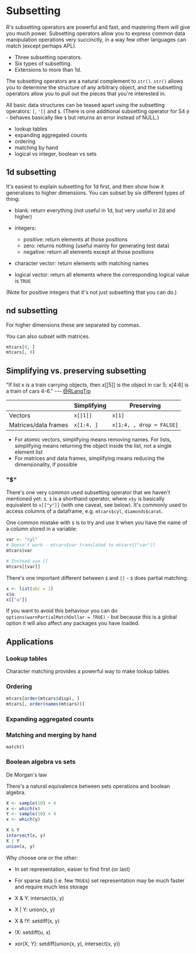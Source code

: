 # Subsetting

R's subsetting operators are powerful and fast, and mastering them will give you much power. Subsetting operators allow you to express common data manipulation operations very succinctly, in a way few other languages can match (except perhaps APL). 

* Three subsetting operators.
* Six types of subsetting.
* Extensions to more than 1d.

The subsetting operators are a natural complement to `str()`. `str()` allows you to determine the structure of any arbitrary object, and the subsetting operators allow you to pull out the pieces that you're interested in.

All basic data structures can be teased apart using the subsetting operators: `[`, `'[[` and `$`.  (There is one additional subsetting operator for S4 `@` - behaves basically like `$` but returns an error instead of NULL.)

* lookup tables
* expanding aggregated counts
* ordering
* matching by hand
* logical vs integer, boolean vs sets


## 1d subsetting

It's easiest to explain subsetting for 1d first, and then show how it generalises to higher dimensions. You can subset by six different types of thing:

* blank: return everything (not useful in 1d, but very useful in 2d and higher)

* integers:
  * positive: return elements at those positions
  * zero: returns nothing (useful mainly for generating test data)
  * negative: return all elements except at those positions

* character vector: return elements with matching names

* logical vector: return all elements where the corresponding logical value is `TRUE`

(Note for positive integers that it's not just subsetting that you can do.)

## nd subsetting

For higher dimensions these are separated by commas.

You can also subset with matrices.

```R
mtcars[0, ]
mtcars[, 0]
```

## Simplifying vs. preserving subsetting

"If list x is a train carrying objects, then x[[5]] is the object in car 5; x[4:6] is a train of cars 4-6." --- [@RLangTip](http://twitter.com/#!/RLangTip/status/118339256388304896)


|                      | Simplifying | Preserving               |
|----------------------|-------------|--------------------------|
| Vectors              | `x[[1]]`    | `x[1]`                   |
| Matrices/data frames | `x[1:4, ]`  | `x[1:4, , drop = FALSE]` |

* For atomic vectors, simplifying means removing names. For lists, simplifying means returning the object inside the list, not a single element list
* For matrices and data frames, simplifying means reducing the dimensionality, if possible

### "$"

There's one very common used subsetting operator that we haven't mentioned yet: `$`. `$` is a shorthand operator, where `x$y` is basically equivalent to `x[["y"]]` (with one caveat, see below).  It's commonly used to access columns of a dataframe, e.g. `mtcars$cyl`, `diamonds$carat`. 

One common mistake with `$` is to try and use it when you have the name of a column stored in a variable:

```R
var <- "cyl"
# Doesn't work - mtcars$var translated to mtcars[["var"]]
mtcars$var

# Instead use [[
mtcars[[var]]
```

There's one important different between `$` and `[[` - `$` does partial matching:

```R
x <- list(abc = 1)
x$a
x[["a"]]
```

If you want to avoid this behaviour you can do `options(warnPartialMatchDollar = TRUE)` - but because this is a global option it will also affect any packages you have loaded.

## Applications

### Lookup tables

Character matching provides a powerful way to make lookup tables

### Ordering

```R
mtcars[order(mtcars$disp), ]
mtcars[, order(names(mtcars))]
```

### Expanding aggregated counts


### Matching and merging by hand

`match()`

### Boolean algebra vs sets

De Morgan's law

There's a natural equivalence between sets operations and boolean algebra.

```R
X <- sample(10) < 4
x <- which(x)
Y <- sample(10) < 4
x <- which(y)

X & Y
intersect(x, y)
X | Y
union(x, y)
```

Why choose one or the other:

* In set representation, easier to find first (or last)
* For sparse data (i.e. few `TRUE`s) set representation may be much faster and require much less storage

* X & Y: intersect(x, y)
* X | Y: union(x, y)
* X & !Y: setdiff(x, y)

* !X: setdiff(u, x)
* xor(X, Y): setdiff(union(x, y), intersect(x, y))

